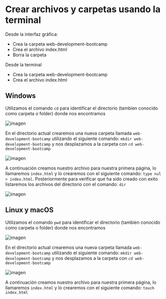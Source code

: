 # Crear archivos y carpetas usando la terminal

Desde la interfaz gráfica:

- Crea la carpeta web-development–bootcamp
- Crea el archivo index.html
- Borra la carpeta

Desde la terminal

- Crea la carpeta web-development–bootcamp
- Crea el archivo index.html


## Windows

Utilizamos el comando `cd` para identificar el directorio (tambíen conocido como carpeta o folder) donde nos encontramos

![imagen](https://user-images.githubusercontent.com/5317347/177886643-c3a478d5-5bc0-48bf-8c06-058c75521047.png)

En el directorio actual crearemos una nueva carpeta llamada `web-development-bootcamp` utilizando el siguiente comando: `mkdir web-development-bootcamp` y nos desplazamos a la carpeta con `cd web-development-bootcamp`

![imagen](https://user-images.githubusercontent.com/5317347/177886788-57f83303-8024-4c42-9f7d-f74cdce1eca5.png)

A continuación creamos nuestro archivo para nuestra primera página, lo llamaremos `index.html` y lo crearemos con el siguiente comando: `type nul > index.html`. Posteriormente para verificar que ha sido creado con exito listaremos los archivos del directorio con el comando: `dir`

![imagen](https://user-images.githubusercontent.com/5317347/177887173-64728c2b-2cd2-4436-9781-092957e798c3.png)


## Linux y macOS

Utilizamos el comando `pwd` para identificar el directorio (tambíen conocido como carpeta o folder) donde nos encontramos

![imagen](https://user-images.githubusercontent.com/5317347/177456419-60d67708-b95d-4484-ba1a-af95084db3f8.png)

En el directorio actual crearemos una nueva carpeta llamada `web-development-bootcamp` utilizando el siguiente comando: `mkdir web-development-bootcamp` y nos desplazamos a la carpeta con `cd web-development-bootcamp`

![imagen](https://user-images.githubusercontent.com/5317347/177457160-8e8f7e79-6898-4372-a8ea-26bc2c4e39af.png)

A continuación creamos nuestro archivo para nuestra primera página, lo llamaremos `index.html` y lo crearemos con el siguiente comando: `touch index.html`

